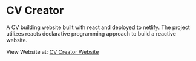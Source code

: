 # CV Creator

A CV building website built with react and deployed to netlify. The project utilizes reacts declarative programming approach to build a reactive website.

View Website at: [CV Creator Website](main--lovely-taffy-4510d8.netlify.app)
